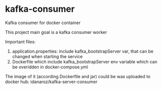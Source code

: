 # kafka-consumer
Kafka consumer for docker container

This project main goal is a kafka consumer worker 

Important files:
1. application.properties: include kafka_bootstrapServer var, that can be changed when starting the service
2. Dockerfile which include kafka_bootstrapServer env variable which can be overidden in docker-compose.yml

The image of it (according Dockerfile and jar) could be was uploaded to docker hub: idanaroz/kafka-server-consumer
